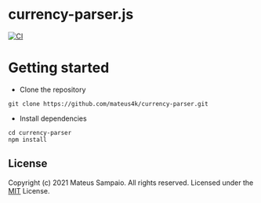 # currency-parser.js

[![CI](https://github.com/mateus4k/currency-parser/actions/workflows/ci.yml/badge.svg?branch=main)](https://github.com/mateus4k/currency-parser/actions/workflows/ci.yml)

<!-- The main purpose of this repository is to show a working Node.js API Server + front-end project and workflow for writing Node code in TypeScript. -->

<!-- **Live Demo**: [https://typescript-node-starter.azurewebsites.net/](https://typescript-node-starter.azurewebsites.net/) -->

# Getting started
- Clone the repository
```
git clone https://github.com/mateus4k/currency-parser.git
```
- Install dependencies
```
cd currency-parser
npm install
```

## License

Copyright (c) 2021 Mateus Sampaio. All rights reserved.
Licensed under the [MIT](LICENSE) License.
